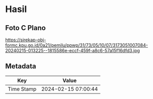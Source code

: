 # Hasil

## Foto C Plano

https://sirekap-obj-formc.kpu.go.id/0a21/pemilu/ppwp/31/73/05/10/07/3173051007084-20240215-013225--1815586e-eccf-459f-a8c6-57a15f16dfd3.jpg


## Metadata

| Key        | Value               |
| ---------- | ------------------- |
| Time Stamp | 2024-02-15 07:00:44 |



